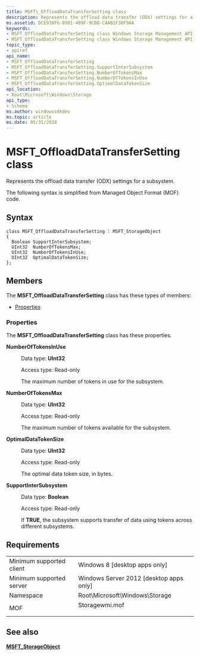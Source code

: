 ```yaml
---
title: MSFT\_OffloadDataTransferSetting class
description: Represents the offload data transfer (ODX) settings for a subsystem.
ms.assetid: DCE938F6-8901-409F-9CBB-CAAB1F38F9AA
keywords:
- MSFT_OffloadDataTransferSetting class Windows Storage Management API
- MSFT_OffloadDataTransferSetting class Windows Storage Management API , described
topic_type:
- apiref
api_name:
- MSFT_OffloadDataTransferSetting
- MSFT_OffloadDataTransferSetting.SupportInterSubsystem
- MSFT_OffloadDataTransferSetting.NumberOfTokensMax
- MSFT_OffloadDataTransferSetting.NumberOfTokensInUse
- MSFT_OffloadDataTransferSetting.OptimalDataTokenSize
api_location:
- Root\Microsoft\Windows\Storage
api_type:
- Schema
ms.author: windowssdkdev
ms.topic: article
ms.date: 05/31/2018
---
```


# MSFT\_OffloadDataTransferSetting class

Represents the offload data transfer (ODX) settings for a subsystem.

The following syntax is simplified from Managed Object Format (MOF) code.

## Syntax

``` syntax
class MSFT_OffloadDataTransferSetting : MSFT_StorageObject
{
  Boolean SupportInterSubsystem;
  UInt32  NumberOfTokensMax;
  UInt32  NumberOfTokensInUse;
  UInt32  OptimalDataTokenSize;
};
```

## Members

The **MSFT\_OffloadDataTransferSetting** class has these types of members:

-   [Properties](#properties)

### Properties

The **MSFT\_OffloadDataTransferSetting** class has these properties.

<dl> <dt>

**NumberOfTokensInUse**
</dt> <dd> <dl> <dt>

Data type: **UInt32**
</dt> <dt>

Access type: Read-only
</dt> </dl>

The maximum number of tokens in use for the subsystem.

</dd> <dt>

**NumberOfTokensMax**
</dt> <dd> <dl> <dt>

Data type: **UInt32**
</dt> <dt>

Access type: Read-only
</dt> </dl>

The maximum number of tokens available for the subsystem.

</dd> <dt>

**OptimalDataTokenSize**
</dt> <dd> <dl> <dt>

Data type: **UInt32**
</dt> <dt>

Access type: Read-only
</dt> </dl>

The optimal data token size, in bytes.

</dd> <dt>

**SupportInterSubsystem**
</dt> <dd> <dl> <dt>

Data type: **Boolean**
</dt> <dt>

Access type: Read-only
</dt> </dl>

If **TRUE**, the subsystem supports transfer of data using tokens across different subsystems.

</dd> </dl>

## Requirements



|                                     |                                                                                           |
|-------------------------------------|-------------------------------------------------------------------------------------------|
| Minimum supported client<br/> | Windows 8 \[desktop apps only\]<br/>                                                |
| Minimum supported server<br/> | Windows Server 2012 \[desktop apps only\]<br/>                                      |
| Namespace<br/>                | Root\\Microsoft\\Windows\\Storage<br/>                                              |
| MOF<br/>                      | <dl> <dt>Storagewmi.mof</dt> </dl> |



## See also

<dl> <dt>

[**MSFT\_StorageObject**](msft-storageobject.md)
</dt> </dl>

 

 





